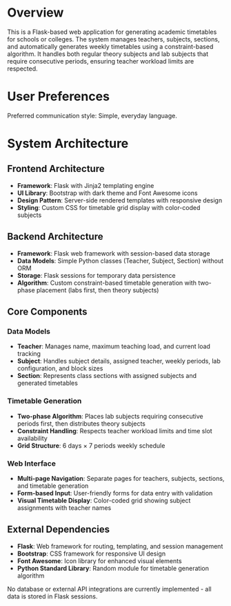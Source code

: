 # Overview

This is a Flask-based web application for generating academic timetables for schools or colleges. The system manages teachers, subjects, sections, and automatically generates weekly timetables using a constraint-based algorithm. It handles both regular theory subjects and lab subjects that require consecutive periods, ensuring teacher workload limits are respected.

# User Preferences

Preferred communication style: Simple, everyday language.

# System Architecture

## Frontend Architecture
- **Framework**: Flask with Jinja2 templating engine
- **UI Library**: Bootstrap with dark theme and Font Awesome icons
- **Design Pattern**: Server-side rendered templates with responsive design
- **Styling**: Custom CSS for timetable grid display with color-coded subjects

## Backend Architecture
- **Framework**: Flask web framework with session-based data storage
- **Data Models**: Simple Python classes (Teacher, Subject, Section) without ORM
- **Storage**: Flask sessions for temporary data persistence
- **Algorithm**: Custom constraint-based timetable generation with two-phase placement (labs first, then theory subjects)

## Core Components

### Data Models
- **Teacher**: Manages name, maximum teaching load, and current load tracking
- **Subject**: Handles subject details, assigned teacher, weekly periods, lab configuration, and block sizes
- **Section**: Represents class sections with assigned subjects and generated timetables

### Timetable Generation
- **Two-phase Algorithm**: Places lab subjects requiring consecutive periods first, then distributes theory subjects
- **Constraint Handling**: Respects teacher workload limits and time slot availability
- **Grid Structure**: 6 days × 7 periods weekly schedule

### Web Interface
- **Multi-page Navigation**: Separate pages for teachers, subjects, sections, and timetable generation
- **Form-based Input**: User-friendly forms for data entry with validation
- **Visual Timetable Display**: Color-coded grid showing subject assignments with teacher names

## External Dependencies

- **Flask**: Web framework for routing, templating, and session management
- **Bootstrap**: CSS framework for responsive UI design
- **Font Awesome**: Icon library for enhanced visual elements
- **Python Standard Library**: Random module for timetable generation algorithm

No database or external API integrations are currently implemented - all data is stored in Flask sessions.